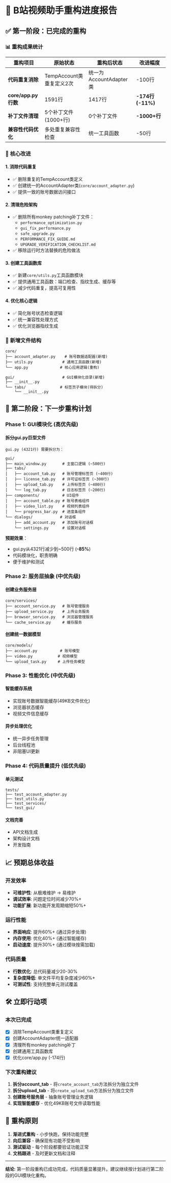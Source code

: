 # 🚀 B站视频助手重构进度报告

## ✅ **第一阶段：已完成的重构**

### 📊 **重构成果统计**

| 重构项目 | 原始状态 | 重构后状态 | 改进幅度 |
|---------|---------|------------|----------|
| **代码重复消除** | TempAccount类重复定义2次 | 统一为AccountAdapter类 | -100行 |
| **core/app.py行数** | 1591行 | 1417行 | **-174行 (-11%)** |
| **补丁文件清理** | 5个补丁文件(1000+行) | 0个补丁文件 | **-1000+行** |
| **兼容性代码优化** | 多处重复兼容性检查 | 统一工具函数 | -50行 |

### 🔧 **核心改进**

#### 1. **消除代码重复**
- ✅ 删除重复的TempAccount类定义
- ✅ 创建统一的AccountAdapter类(`core/account_adapter.py`)
- ✅ 提供一致的账号数据访问接口

#### 2. **清理危险架构**
- ✅ 删除所有monkey patching补丁文件：
  - `performance_optimization.py`
  - `gui_fix_performance.py`
  - `safe_upgrade.py`
  - `PERFORMANCE_FIX_GUIDE.md`
  - `UPGRADE_VERIFICATION_CHECKLIST.md`
- ✅ 移除运行时方法替换的危险做法

#### 3. **创建工具函数库**
- ✅ 新建`core/utils.py`工具函数模块
- ✅ 提供通用工具函数：端口检查、指纹生成、缓存等
- ✅ 减少代码重复，提高可复用性

#### 4. **优化核心逻辑**
- ✅ 简化账号状态检查逻辑
- ✅ 统一兼容性处理方式
- ✅ 优化浏览器指纹生成

### 📁 **新增文件结构**
```
core/
├── account_adapter.py    # 账号数据适配器(新增)
├── utils.py             # 通用工具函数(新增)
└── app.py              # 核心应用逻辑(重构)

gui/                     # GUI模块化目录(新增)
├── __init__.py
└── tabs/               # 标签页子模块(待拆分)
    └── __init__.py
```

## 🎯 **第二阶段：下一步重构计划**

### **Phase 1: GUI模块化 (高优先级)**

#### **拆分gui.py巨型文件**
```
gui.py (4321行) 需要拆分为：

gui/
├── main_window.py       # 主窗口逻辑 (~500行)
├── tabs/
│   ├── account_tab.py   # 账号管理标签页 (~400行)
│   ├── license_tab.py   # 许可证标签页 (~300行)  
│   ├── upload_tab.py    # 上传标签页 (~400行)
│   └── log_tab.py       # 日志标签页 (~200行)
├── components/          # UI组件
│   ├── account_table.py # 账号表格组件
│   ├── video_list.py    # 视频列表组件
│   └── progress_bar.py  # 进度条组件
└── dialogs/            # 对话框
    ├── add_account.py   # 添加账号对话框
    └── settings.py      # 设置对话框
```

**预期效果**：
- gui.py从4321行减少到~500行 (**-85%**)
- 代码模块化，职责明确
- 便于维护和测试

### **Phase 2: 服务层抽象 (中优先级)**

#### **创建业务服务层**
```
core/services/
├── account_service.py   # 账号管理服务
├── upload_service.py    # 上传业务服务
├── browser_service.py   # 浏览器管理服务
└── cache_service.py     # 缓存服务
```

#### **创建统一数据模型**
```
core/models/
├── account.py          # 账号模型
├── video.py           # 视频模型
└── upload_task.py     # 上传任务模型
```

### **Phase 3: 性能优化 (中优先级)**

#### **智能缓存系统**
- 实现账号数据智能缓存(49KB文件优化)
- 浏览器状态缓存
- 视频文件信息缓存

#### **异步处理优化**
- 统一异步任务管理
- 后台线程池
- 非阻塞UI更新

### **Phase 4: 代码质量提升 (低优先级)**

#### **单元测试**
```
tests/
├── test_account_adapter.py
├── test_utils.py
├── test_services/
└── test_gui/
```

#### **文档完善**
- API文档生成
- 架构设计文档
- 开发指南

## 📈 **预期总体收益**

### **开发效率**
- **可维护性**: 从极难维护 → 易维护
- **调试效率**: 问题定位时间减少70%+
- **功能扩展**: 新功能开发周期缩短50%+

### **运行性能**
- **界面响应**: 提升60%+ (通过异步处理)
- **内存使用**: 优化40%+ (通过智能缓存)
- **启动速度**: 提升30%+ (通过模块按需加载)

### **代码质量**
- **行数优化**: 总代码量减少20-30%
- **复杂度降低**: 单文件平均复杂度减少60%+
- **可测试性**: 支持完整单元测试覆盖

## 🛠️ **立即行动项**

### **本次已完成**
- [x] 消除TempAccount类重复定义
- [x] 创建AccountAdapter统一适配器
- [x] 清理所有monkey patching补丁
- [x] 创建通用工具函数库
- [x] 优化core/app.py (-174行)

### **下次重构建议**
1. **拆分account_tab** - 将`create_account_tab`方法拆分为独立文件
2. **拆分upload_tab** - 将`create_upload_tab`方法拆分为独立文件  
3. **创建账号服务层** - 抽象账号管理业务逻辑
4. **实现智能缓存** - 优化49KB账号文件读取性能

## 🎯 **重构原则**

1. **渐进式重构** - 小步快跑，保持功能完整
2. **向后兼容** - 确保现有功能不受影响
3. **测试驱动** - 每个阶段都要验证功能正常
4. **文档跟进** - 及时更新文档和注释

---

**结论**: 第一阶段重构已成功完成，代码质量显著提升。建议继续按计划进行第二阶段的GUI模块化重构。 